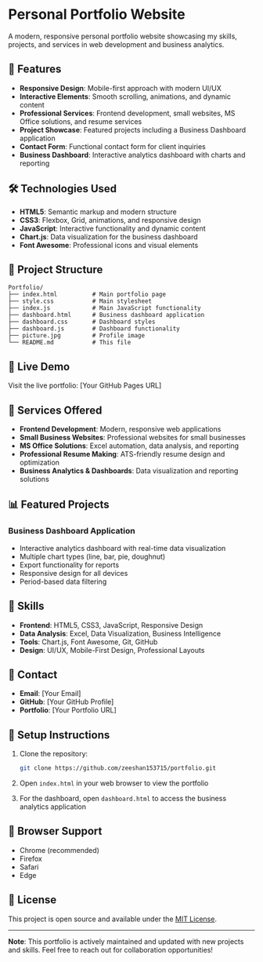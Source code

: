 # Personal Portfolio Website

A modern, responsive personal portfolio website showcasing my skills, projects, and services in web development and business analytics.

## 🌟 Features

- **Responsive Design**: Mobile-first approach with modern UI/UX
- **Interactive Elements**: Smooth scrolling, animations, and dynamic content
- **Professional Services**: Frontend development, small websites, MS Office solutions, and resume services
- **Project Showcase**: Featured projects including a Business Dashboard application
- **Contact Form**: Functional contact form for client inquiries
- **Business Dashboard**: Interactive analytics dashboard with charts and reporting

## 🛠️ Technologies Used

- **HTML5**: Semantic markup and modern structure
- **CSS3**: Flexbox, Grid, animations, and responsive design
- **JavaScript**: Interactive functionality and dynamic content
- **Chart.js**: Data visualization for the business dashboard
- **Font Awesome**: Professional icons and visual elements

## 📁 Project Structure

```
Portfolio/
├── index.html          # Main portfolio page
├── style.css           # Main stylesheet
├── index.js            # Main JavaScript functionality
├── dashboard.html      # Business dashboard application
├── dashboard.css       # Dashboard styles
├── dashboard.js        # Dashboard functionality
├── picture.jpg         # Profile image
└── README.md           # This file
```

## 🚀 Live Demo

Visit the live portfolio: [Your GitHub Pages URL]

## 💼 Services Offered

- **Frontend Development**: Modern, responsive web applications
- **Small Business Websites**: Professional websites for small businesses
- **MS Office Solutions**: Excel automation, data analysis, and reporting
- **Professional Resume Making**: ATS-friendly resume design and optimization
- **Business Analytics & Dashboards**: Data visualization and reporting solutions

## 📊 Featured Projects

### Business Dashboard Application
- Interactive analytics dashboard with real-time data visualization
- Multiple chart types (line, bar, pie, doughnut)
- Export functionality for reports
- Responsive design for all devices
- Period-based data filtering

## 🎯 Skills

- **Frontend**: HTML5, CSS3, JavaScript, Responsive Design
- **Data Analysis**: Excel, Data Visualization, Business Intelligence
- **Tools**: Chart.js, Font Awesome, Git, GitHub
- **Design**: UI/UX, Mobile-First Design, Professional Layouts

## 📧 Contact

- **Email**: [Your Email]
- **GitHub**: [Your GitHub Profile]
- **Portfolio**: [Your Portfolio URL]

## 🔧 Setup Instructions

1. Clone the repository:
   ```bash
   git clone https://github.com/zeeshan153715/portfolio.git
   ```

2. Open `index.html` in your web browser to view the portfolio

3. For the dashboard, open `dashboard.html` to access the business analytics application

## 📱 Browser Support

- Chrome (recommended)
- Firefox
- Safari
- Edge

## 📄 License

This project is open source and available under the [MIT License](LICENSE).

---

**Note**: This portfolio is actively maintained and updated with new projects and skills. Feel free to reach out for collaboration opportunities! 